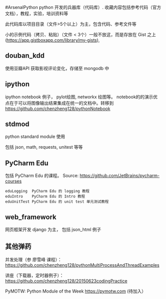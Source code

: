 #ArsenalPython
python 开发的兵器库（代码库）. 收藏内容包括参考代码（官方文档），教程，实验，培训资料等

此代码库以项目目录（文件>5个以上）为主，包含代码、参考文件等

小的示例代码（拷贝、粘贴）（文件 < 3个）一般不放这，而是存放在 Gist 之上 (https://app.gistboxapp.com/library/my-gists),

## douban_kdd
 使用豆瓣API 获取影视评论变化，存储至 mongodb 中

## ipython
 ipython notebook 例子， pylot绘图, networkx 绘图等。 notebook的的演示优点在于可以将图像输出结果集成在统一的文档中。转移到 https://github.com/chenzheng128/pythonNotebook

## stdmod
python standard module 使用

包括 json, math, requests, unitest  等等

## PyCharm Edu
包括 PyCharm Edu 的课程。 Source: https://github.com/JetBrains/pycharm-courses
```
eduLogging  PyCharm Edu 的 logging 教程
eduIntro    PyCharm Edu 的 Intro 教程
eduUnitTest PyCharm Edu 的 unit test 单元测试教程
```
## web_framework
网页框架开发 django 为主， 包括 json_html 例子

## 其他弹药

并发处理（参 廖雪峰 课程）： https://github.com/chenzheng128/pythonMultiProcessAndThreadExamples

讲座（下载器，定时器例子）： https://github.com/chenzheng128/20150623codingPractice

PyMOTW: Python Module of the Week https://pymotw.com (待加入）
